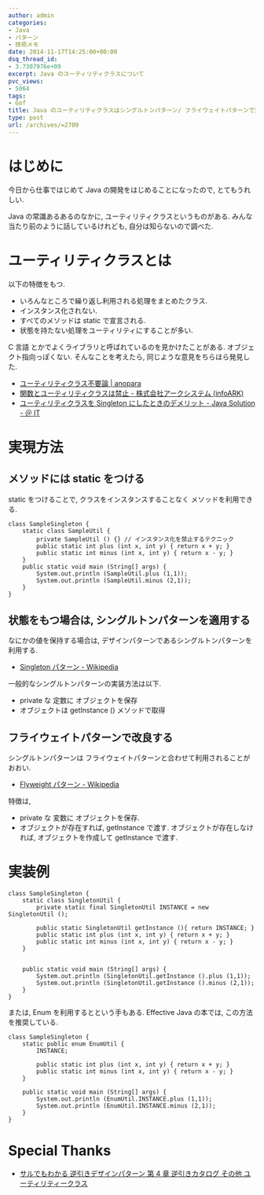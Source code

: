 ```yaml
---
author: admin
categories:
- Java
- パターン
- 技術メモ
date: 2014-11-17T14:25:00+00:00
dsq_thread_id:
- 3.7307976e+09
excerpt: Java のユーティリティクラスについて
pvc_views:
- 5064
tags:
- Gof
title: Java のユーティリティクラスはシングルトンパターン/ フライウェイトパターンで実装する
type: post
url: /archives/=2709
---
```


はじめに
========

今日から仕事ではじめて Java の開発をはじめることになったので,
とてもうれしい.

Java の常識あるあるのなかに, ユーティリティクラスというものがある.
みんな当たり前のように話しているけれども, 自分は知らないので調べた.

ユーティリティクラスとは
========================

以下の特徴をもつ.

-   いろんなところで繰り返し利用される処理をまとめたクラス.
-   インスタンス化されない.
-   すべてのメソッドは static で宣言される.
-   状態を持たない処理をユーティリティにすることが多い.

C 言語 とかでよくライブラリと呼ばれているのを見かけたことがある.
オブジェクト指向っぽくない. そんなことを考えたら,
同じような意見をちらほら発見した.

-   [ユーティリティクラス不要論 |
    anopara](http://anopara.matrix.jp/2014/06/03/%E3%83%A6%E3%83%BC%E3%83%86%E3%82%A3%E3%83%AA%E3%83%86%E3%82%A3%E3%82%AF%E3%83%A9%E3%82%B9%E4%B8%8D%E8%A6%81%E8%AB%96/)
-   [関数とユーティリティクラスは禁止 - 株式会社アークシステム
    (infoARK)](http://www.arksystems.co.jp/closeupit/object_oriented/0401.html)
-   [ユーティリティクラスを Singleton にしたときのデメリット - Java
    Solution - ＠
    IT](http://www.atmarkit.co.jp/bbs/phpBB/viewtopic.php?topic=22377&forum=12&start=16)

実現方法
========

メソッドには static をつける
----------------------------

static をつけることで, クラスをインスタンスすることなく
メソッドを利用できる.

``` {.java}
class SampleSingleton {
    static class SampleUtil {
        private SampleUtil () {} // インスタンス化を禁止するテクニック
        public static int plus (int x, int y) { return x + y; }
        public static int minus (int x, int y) { return x - y; }        
    }
    public static void main (String[] args) {
        System.out.println (SampleUtil.plus (1,1));
        System.out.println (SampleUtil.minus (2,1));        
    }
}
```

状態をもつ場合は, シングルトンパターンを適用する
------------------------------------------------

なにかの値を保持する場合は,
デザインパターンであるシングルトンパターンを利用する.

-   [Singleton パターン -
    Wikipedia](http://ja.wikipedia.org/wiki/Singleton_%E3%83%91%E3%82%BF%E3%83%BC%E3%83%B3)

一般的なシングルトンパターンの実装方法は以下.

-   private な 定数に オブジェクトを保存
-   オブジェクトは getInstance () メソッドで取得

フライウェイトパターンで改良する
--------------------------------

シングルトンパターンは
フライウェイトパターンと合わせて利用されることがおおい.

-   [Flyweight パターン -
    Wikipedia](http://ja.wikipedia.org/wiki/Flyweight_%E3%83%91%E3%82%BF%E3%83%BC%E3%83%B3)

特徴は,

-   private な 変数に オブジェクトを保存.
-   オブジェクトが存在すれば, getInstance で渡す.
    オブジェクトが存在しなければ, オブジェクトを作成して getInstance
    で渡す.

実装例
======

``` {.java}
class SampleSingleton {
    static class SingletonUtil {
        private static final SingletonUtil INSTANCE = new SingletonUtil ();

        public static SingletonUtil getInstance (){ return INSTANCE; }
        public static int plus (int x, int y) { return x + y; }
        public static int minus (int x, int y) { return x - y; }        
    }


    public static void main (String[] args) {
        System.out.println (SingletonUtil.getInstance ().plus (1,1));
        System.out.println (SingletonUtil.getInstance ().minus (2,1));      
    }
}
```

または, Enum を利用するとという手もある. Effective Java の本では,
この方法を推奨している.

``` {.java}
class SampleSingleton {
    static public enum EnumUtil {
        INSTANCE;

        public static int plus (int x, int y) { return x + y; }
        public static int minus (int x, int y) { return x - y; }        
    }

    public static void main (String[] args) {
        System.out.println (EnumUtil.INSTANCE.plus (1,1));
        System.out.println (EnumUtil.INSTANCE.minus (2,1));     
    }
}
```

Special Thanks
==============

-   [サルでもわかる 逆引きデザインパターン 第 4 章 逆引きカタログ その他
    ユーティリティークラス](http://www.nulab.co.jp/designPatterns/designPatterns4/designPatterns4-1.html)

